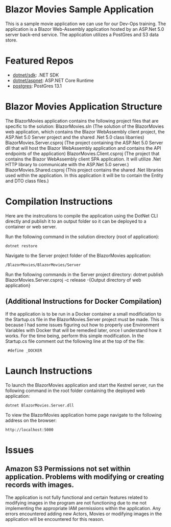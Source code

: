 # Blazor Movies Sample Application
This is a sample movie application we can use for our Dev-Ops training.  The application is a Blazor Web-Assembly application hosted by an ASP.Net 5.0 server back-end service.  The application utilizes a PostGres and S3 data store.

# Featured Repos

* [dotnet/sdk](https://hub.docker.com/_/microsoft-dotnet-sdk/): .NET SDK
* [dotnet/aspnet](https://hub.docker.com/_/microsoft-dotnet-aspnet/): ASP.NET Core Runtime
* [postgres](https://hub.docker.com/_/postgres?tab=tags&page=1&ordering=last_updated): PostGres 13.1

# Blazor Movies Application Structure
The BlazorMovies application contains the following project files that are specific to the solution:
BlazorMovies.sln (The solution of the BlazorMovies web application, which contains the Blazor WebAssembly client project, the ASP.Net 5.0 Server project and the shared .Net 5.0 class libarries)
BlazorMovies.Server.csproj (The project containing the ASP.Net 5.0 Server dll that will host the Blazor WebAssembly application and contains the API endpoints of the application)
BlazorMovies.Client.csproj (The project that contains the Blazor WebAssembly client SPA application.  It will utilize .Net HTTP library to communicate with the ASP.Net 5.0 server.)
BlazorMovies.Shared.csproj (This project contains the shared .Net libraries used within the application.  In this application it will be to contain the Entity and DTO class files.)

# Compilation Instructions
Here are the instrcutions to compile the application using the DotNet CLI directly and publish it to an output folder so it can be deployed to a container or web server.

Run the following command in the solution directory (root of application):
```console
dotnet restore
```

Navigate to the Server project folder of the BlazorMovies application:
```console
/BlazorMovies/BlazorMovies/Server
```

Run the following commands in the Server project directory:
dotnet publish BlazorMovies.Server.csproj -c release -{Output directory of web application}

## (Additional Instructions for Docker Compilation)
If the application is to be run in a Docker container a small modificiation to the Startup.cs file in the BlazorMovies.Server project must be made.  This is because I had some issues figuring out how to properly use Environment Variables with Docker that will be remedied later, once I understand how it works.  For the time being, perform this simple modification.
In the Startup.cs file comment out the following line at the top of the file:
```console
 #define _DOCKER
```
  
# Launch Instructions
To launch the BlazorMovies application and start the Kestrel server, run the following command in the root folder containing the deployed web application:
```console
dotnet BlazorMovies.Server.dll
```

To view the BlazorMovies application home page navigate to the following address on the browser:
```console
http://localhost:5000
```
# Issues
## Amazon S3 Permissions not set within application.  Problems with modifying or creating records with images.
The application is not fully functional and certain features related to modifying images in the program are not functioning due to me not implementing the appropriate IAM permissions within the application.  Any errors encountered adding new Actors, Movies or modifying images in the application will be encountered for this reason.